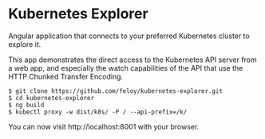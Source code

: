 # Kubernetes Explorer

Angular application that connects to your preferred
Kubernetes cluster to explore it.

This app demonstrates the direct access to the Kubernetes API server from a web app,
and especially the watch capabilities of the API that use the HTTP Chunked Transfer Encoding.


```
$ git clone https://github.com/feloy/kubernetes-explorer.git
$ cd kubernetes-explorer
$ ng build
$ kubectl proxy -w dist/k8s/ -P / --api-prefix=/k/
```

You can now visit http://localhost:8001 with your browser.
 